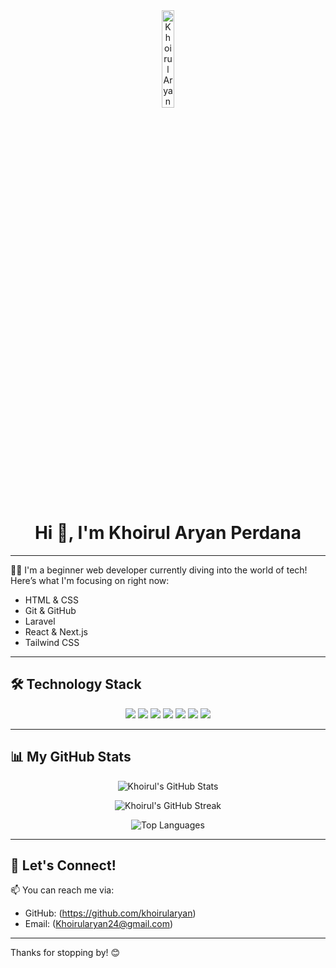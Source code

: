<!-- <div style="position: relative; text-align: center; color: white;">
<img src="https://s8.ezgif.com/tmp/ezgif-8c4abab0e13e71.gif" alt="Background" style="width:100%;">
</div> 
-->

<div align="center" style="position: relative; width: 100%;">
  <img src="https://preview.redd.it/lojakg5fd6761.gif?width=150&auto=webp&s=3215221c1bb9b4ee1a162f42e92ac7e9d6048aa2" alt="Khoirul Aryan Avatar" width="20%" />
  <style="position: absolute; top: 30%; left: 50%; transform: translate(-50%, -50%); color: white;">
    <h1>Hi 👋, I'm Khoirul Aryan Perdana</h1>
</div>

---

🌊✨ I'm a beginner web developer currently diving into the world of tech!  
Here’s what I'm focusing on right now:
- HTML & CSS
- Git & GitHub
- Laravel
- React & Next.js
- Tailwind CSS

---

## 🛠️ Technology Stack
<p align="center">
  <img src="https://img.shields.io/badge/HTML5-E34F26?style=for-the-badge&logo=html5&logoColor=white" />
  <img src="https://img.shields.io/badge/CSS3-1572B6?style=for-the-badge&logo=css3&logoColor=white" />
  <img src="https://img.shields.io/badge/Git-F05032?style=for-the-badge&logo=git&logoColor=white" />
  <img src="https://img.shields.io/badge/Laravel-FF2D20?style=for-the-badge&logo=laravel&logoColor=white" />
  <img src="https://img.shields.io/badge/React-20232A?style=for-the-badge&logo=react&logoColor=61DAFB" />
  <img src="https://img.shields.io/badge/Next.js-000000?style=for-the-badge&logo=next.js&logoColor=white" />
  <img src="https://img.shields.io/badge/Tailwind_CSS-06B6D4?style=for-the-badge&logo=tailwind-css&logoColor=white" />
</p>

---

## 📊 My GitHub Stats
<p align="center">
  <img src="https://github-readme-stats.vercel.app/api?username=khoirularyan&show_icons=true&theme=tokyonight" alt="Khoirul's GitHub Stats" />
</p>
<p align="center">
  <img src="https://github-readme-streak-stats.herokuapp.com/?user=khoirularyan&theme=tokyonight" alt="Khoirul's GitHub Streak" />
</p>
<p align="center">
  <img src="https://github-readme-stats.vercel.app/api/top-langs/?username=khoirularyan&layout=compact&theme=tokyonight" alt="Top Languages" />
</p>

---

## 🌟 Let's Connect!
📫 You can reach me via:
- GitHub: (https://github.com/khoirularyan)
- Email: (Khoirularyan24@gmail.com)
---

Thanks for stopping by! 😊






